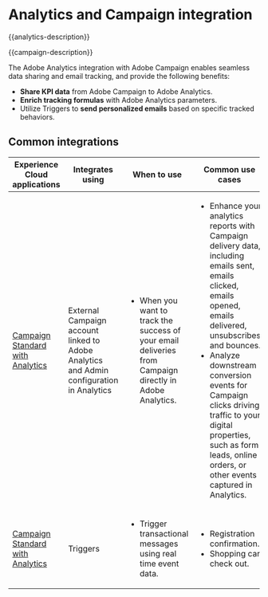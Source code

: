 ---
---

# Analytics and Campaign integration

{{analytics-description}}

{{campaign-description}}

The Adobe Analytics integration with Adobe Campaign enables seamless data sharing and email tracking, and provide the following benefits:

+ **Share KPI data** from Adobe Campaign to Adobe Analytics.
+ **Enrich tracking formulas** with Adobe Analytics parameters.
+ Utilize Triggers to **send personalized emails** based on specific tracked behaviors.

## Common integrations

<table>
    <thead>
        <tr>
            <th>Experience Cloud applications</th>
            <th>Integrates using</th>
            <th>When to use</th>
            <th>Common use cases</th>
        </tr>
    </thead>
    <tbody>
        <tr>
            <td><a href="https://experienceleague.corp.adobe.com/docs/campaign-standard-learn/tutorials/integrations/track-the-success-of-your-deliveries-in-analytics.html" target="_blank" rel="noreferrer">Campaign Standard with Analytics</a></td>
            <td>External Campaign account linked to Adobe Analytics and Admin configuration in Analytics</td>
            <td>
                <ul>
                    <li>When you want to track the success of your email deliveries from Campaign directly in Adobe Analytics.</li>
                </ul>
            </td>
            <td>
              <ul>
                <li>Enhance your analytics reports with Campaign delivery data, including emails sent, emails clicked, emails opened, emails delivered, unsubscribes, and bounces.</li>
                <li>Analyze downstream conversion events for Campaign clicks driving traffic to your digital properties, such as form leads, online orders, or other events captured in Analytics.</li>
              </ul>
            </td>
        </tr>
        <tr>
            <td><a href="../../integrations/tutorials/campaign-analytics/campaign-analytics-trigger.md" target="_blank" rel="noreferrer">Campaign Standard with Analytics</a></td>
            <td>Triggers</li>
            <td>
                <ul>
                    <li>Trigger transactional messages using real time event data.</li>
                </ul>
            </td>
            <td>
              <ul>
                <li>Registration confirmation.</li>
                <li>Shopping cart check out.</li>
              </ul>
            </td>
        </tr>              
    </tbody>          
</table>
